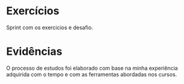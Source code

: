 # Exercícios

Sprint com os exercicios e desafio.


# Evidências

O processo de estudos foi elaborado com base na minha experiência adquirida com o tempo e com as ferramentas abordadas nos cursos.